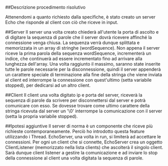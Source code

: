 ##Descrizione procedimento risolutivo

Attenendomi a quanto richiesto dalla specifiche, è stato creato un server Echo che risponde al client con ciò che riceve in input.

##Server
Il server una volta creato chiederà all'utente la porta di ascolto e di digitare la sequenza di parole che il server dovrà ricevere affinché la connessione venga chiusa.
La sequenza verrà dunque splittata e memorizzata in un array di stringhe (wordSequence).
Non appena il server riceve la prima parola della sequenza wordSequence, incrementerà un indice, che continuerà ad essere incrementato fino ad arrivare alla lunghezza dell'array.
Una volta raggiunto il massimo, saranno state inserite tutte le parole necessarie per la disconnessione, quindi il server appenderà un carattere speciale di terminazione alla fine della
stringa che viene inviata al client ed interrompe la connessione con quest'ultimo (setta variabile stopped), per dedicarsi ad un altro client.

##Client
Il client una volta digitato ip e porta del server, riceverà la sequenza di parole da scrivere per disconnettersi dal server e potrà comunicare con esso.
Se dovesse trovare come ultimo carattere della stringa ricevuta dal server un '\0' interrompe la comunicazione con il server (setta la propria variabile stopped).

##Ipotesi aggiuntive
Il server di norma è un componente che riceve più richieste contemporaneamente.
Perciò ho introdotto questa feature utilizzando i Thread.
EchoServer, una volta in run, si limiterà ad accettare le connessioni.
Per ogni un client che si connette, EchoServer crea un oggetto ClientListener (memorizzato nella lista clients) che ascolterà il singolo client.
Sarà dunque client listener a gestire la comunicazione e ad inviare lo stop della connessione al client una volta digitata la sequenza di parole.

